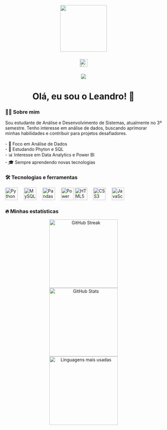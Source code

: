 <div align="center">
  <img height="150" src="https://camo.githubusercontent.com/62da68eb62b1e5f175f7d1f0191dd89a653d7908feb22d37d4a0ab07365d6791/68747470733a2f2f6d656469612e67697068792e636f6d2f6d656469612f4d3967624264396e6244724f5475314d71782f67697068792e676966"  />
</div>

###

<div align="center">
  <a href="https://www.linkedin.com/in/seu-perfil" target="_blank">
    <img src="https://img.shields.io/static/v1?message=LinkedIn&logo=linkedin&label=&color=0077B5&logoColor=white&labelColor=&style=for-the-badge" height="25" alt="LinkedIn logo"  />
  </a>
</div>

###

<div align="center">
  <img src="https://visitor-badge.laobi.icu/badge?page_id=leandroassunca0"  />
</div>

###

<h1 align="center">Olá, eu sou o Leandro! 👋</h1>

###

<h3 align="left">👨‍💻 Sobre mim</h3>

<p align="left">
Sou estudante de Análise e Desenvolvimento de Sistemas, atualmente no 3º semestre. Tenho interesse em análise de dados, buscando aprimorar minhas habilidades e contribuir para projetos desafiadores. <br><br>
- 🎯 Foco em Análise de Dados<br>
- 🚀 Estudando Phyton e SQL<br>
- 📊 Interesse em Data Analytics e Power BI<br>
- 🎓 Sempre aprendendo novas tecnologias
</p>

###

<h3 align="left">🛠 Tecnologias e ferramentas</h3>

<div align="left">
 
  <img src="https://cdn.jsdelivr.net/gh/devicons/devicon/icons/python/python-original.svg" height="40" alt="Python logo"  />
  <img width="12" />
  <img src="https://cdn.jsdelivr.net/gh/devicons/devicon/icons/mysql/mysql-original-wordmark.svg" height="40" alt="MySQL logo"  />
  <img width="12" />
  <img src="https://cdn.jsdelivr.net/gh/devicons/devicon/icons/pandas/pandas-original.svg" height="40" alt="Pandas logo"  />
  <img width="12" />
  <img src="https://upload.wikimedia.org/wikipedia/commons/c/cf/New_Power_BI_Logo.svg" height="40" alt="Power BI logo"  />
  <img src="https://cdn.jsdelivr.net/gh/devicons/devicon/icons/html5/html5-original.svg" height="40" alt="HTML5 logo"  />
  <img width="12" />
  <img src="https://cdn.jsdelivr.net/gh/devicons/devicon/icons/css3/css3-original.svg" height="40" alt="CSS3 logo"  />
  <img width="12" />
  <img src="https://cdn.jsdelivr.net/gh/devicons/devicon/icons/javascript/javascript-original.svg" height="40" alt="JavaScript logo"  />
  <img width="12" />
</div>

###

<h3 align="left">🔥 Minhas estatísticas</h3>

<div align="center">
  <img src="https://streak-stats.demolab.com?user=leandroassunca0&theme=dark&hide_border=false&border_radius=5" height="220" alt="GitHub Streak" />
  <br>
  <img src="https://github-readme-stats.vercel.app/api?username=leandroassunca0&show_icons=true&theme=dark&hide_border=false" height="220" alt="GitHub Stats" />
  <br>
  <img src="https://github-readme-stats.vercel.app/api/top-langs/?username=leandroassunca0&layout=compact&theme=dark&hide_border=false" height="220" alt="Linguagens mais usadas" />
</div>

###
